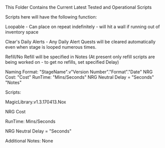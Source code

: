 This Folder Contains the Current Latest Tested and Operational Scripts


Scripts here will have the following function:

Loopable - Can place on repeat indefinitely - will hit a wall if running out of inventory space

Clear's Daily Alerts - Any Daily Alert Quests will be cleared automatically even when stage is looped numerous times.

Refill/No Refill will be specified in Notes (At present only refill scripts are being worked on - to get no refills, set specified Delay)


Naming Format: "StageName".v"Version Number"."Format"."Date"
NRG Cost: "Cost"
RunTime: "Mins/Seconds"
NRG Neutral Delay = "Seconds"
"Notes"


Scripts:

MagicLibrary.v1.3.170413.Nox

NRG Cost

RunTime: Mins/Seconds

NRG Neutral Delay = "Seconds"

Additional Notes: None
